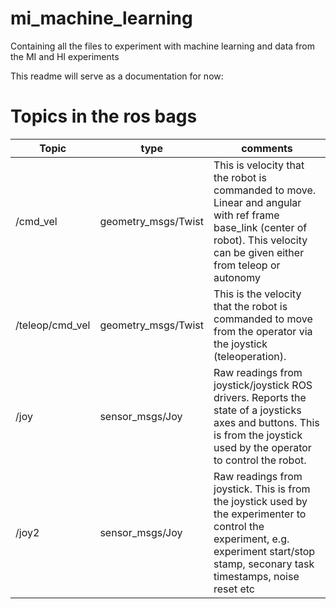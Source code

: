 # mi_machine_learning
Containing all the files to experiment with machine learning and data from the MI and HI experiments

This readme will serve as a documentation for now:

# Topics in the ros bags

| Topic | type | comments |
| ------ | ------ | ----- |
| /cmd_vel | geometry_msgs/Twist | This is velocity that the robot is commanded to move. Linear and angular with ref frame base_link (center of robot). This velocity can be given either from teleop or autonomy |
| /teleop/cmd_vel | geometry_msgs/Twist | This is the velocity that the robot is commanded to move from the operator via the joystick (teleoperation). |
| /joy | sensor_msgs/Joy | Raw readings from joystick/joystick ROS drivers. Reports the state of a joysticks axes and buttons. This is from the joystick used by the operator to control the robot.|
| /joy2 | sensor_msgs/Joy | Raw readings from joystick. This is from the joystick used by the experimenter to control the experiment, e.g. experiment start/stop stamp, seconary task timestamps, noise reset etc|

